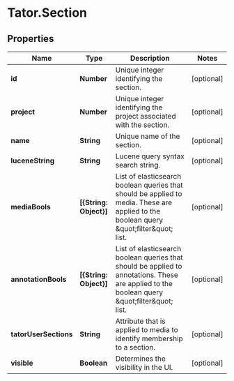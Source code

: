 # Tator.Section

## Properties

Name | Type | Description | Notes
------------ | ------------- | ------------- | -------------
**id** | **Number** | Unique integer identifying the section. | [optional] 
**project** | **Number** | Unique integer identifying the project associated with the section. | [optional] 
**name** | **String** | Unique name of the section. | [optional] 
**luceneString** | **String** | Lucene query syntax search string. | [optional] 
**mediaBools** | **[{String: Object}]** | List of elasticsearch boolean queries that should be applied to media. These are applied to the boolean query \&quot;filter\&quot; list. | [optional] 
**annotationBools** | **[{String: Object}]** | List of elasticsearch boolean queries that should be applied to annotations. These are applied to the boolean query \&quot;filter\&quot; list. | [optional] 
**tatorUserSections** | **String** | Attribute that is applied to media to identify membership to a section. | [optional] 
**visible** | **Boolean** | Determines the visibility in the UI. | [optional] 


